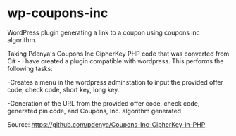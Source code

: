 wp-coupons-inc
==============

WordPress plugin generating a link to a coupon using coupons inc algorithm.

Taking Pdenya's Coupons Inc CipherKey PHP code that was converted from C# - i have created a plugin compatible with wordpress.
This performs the following tasks:

-Creates a menu in the wordpress adminstation to input the provided offer code, check code, short key, long key.

-Generation of the URL from the provided offer code, check code, generated pin code, and Coupons, Inc. algorithm generated


Source: https://github.com/pdenya/Coupons-Inc-CipherKey-in-PHP  
